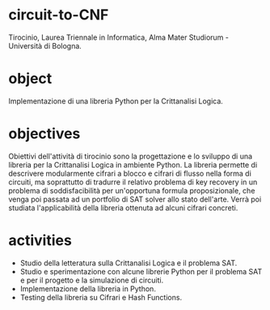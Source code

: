 # circuit-to-CNF
Tirocinio, Laurea Triennale in Informatica, Alma Mater Studiorum - Università di Bologna.

# object
Implementazione di una libreria Python per la Crittanalisi Logica.

# objectives
Obiettivi dell'attività di tirocinio sono la progettazione e lo sviluppo di una libreria per la Crittanalisi Logica in ambiente Python. La libreria permette di descrivere modularmente cifrari a blocco e cifrari di flusso nella forma di circuiti, ma soprattutto di tradurre il relativo problema di key recovery in un problema di soddisfacibilità per un'opportuna formula proposizionale, che venga poi passata ad un portfolio di SAT solver allo stato dell'arte. Verrà poi studiata l'applicabilità della libreria ottenuta ad alcuni cifrari concreti.

# activities
+ Studio della letteratura sulla Crittanalisi Logica e il problema SAT.
+ Studio e sperimentazione con alcune librerie Python per il problema SAT e per il progetto e la simulazione di circuiti.
+ Implementazione della libreria in Python.
+ Testing della libreria su Cifrari e Hash Functions.